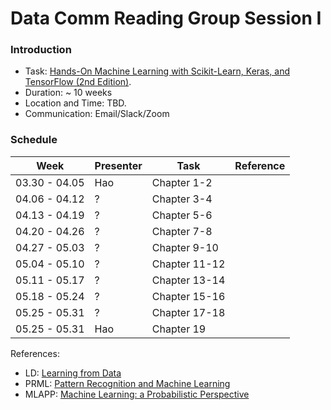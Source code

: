 # Data Comm Reading Group Session I 

### Introduction
* Task: [Hands-On Machine Learning with Scikit-Learn, Keras, and TensorFlow (2nd Edition)](https://learning.oreilly.com/library/view/hands-on-machine-learning/9781492032632/). 
* Duration: ~ 10 weeks
* Location and Time: TBD.  
* Communication: Email/Slack/Zoom

### Schedule


|Week | Presenter | Task | Reference| 
|-----|-----------|------|----------|
|03.30 - 04.05| Hao | Chapter 1-2 | |
|04.06 - 04.12|  ?   | Chapter 3-4 | |
|04.13 - 04.19|  ?   | Chapter 5-6 | |
|04.20 - 04.26|  ?   | Chapter 7-8 | |
|04.27 - 05.03|  ?   | Chapter 9-10| |
|05.04 - 05.10|  ?   | Chapter 11-12| |
|05.11 - 05.17|  ?   | Chapter 13-14| |
|05.18 - 05.24|  ?   | Chapter 15-16| |
|05.25 - 05.31| ? | Chapter 17-18| |
|05.25 - 05.31| Hao | Chapter 19| |


References:
- LD:  [Learning from Data](http://work.caltech.edu/telecourse.html)
- PRML:  [Pattern Recognition and Machine Learning](https://www.microsoft.com/en-us/research/uploads/prod/2006/01/Bishop-Pattern-Recognition-and-Machine-Learning-2006.pdf)			
- MLAPP:  [Machine Learning: a Probabilistic Perspective](https://www.cs.ubc.ca/~murphyk/MLbook/)			
